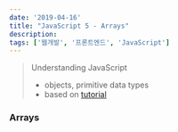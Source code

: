 ```yaml
---
date: '2019-04-16'
title: "JavaScript 5 - Arrays"
description: 
tags: ['웹개발', '프론트엔드', 'JavaScript']
---
```

> Understanding JavaScript
> - objects, primitive data types
> - based on [tutorial](http://javascript.info/)

### Arrays